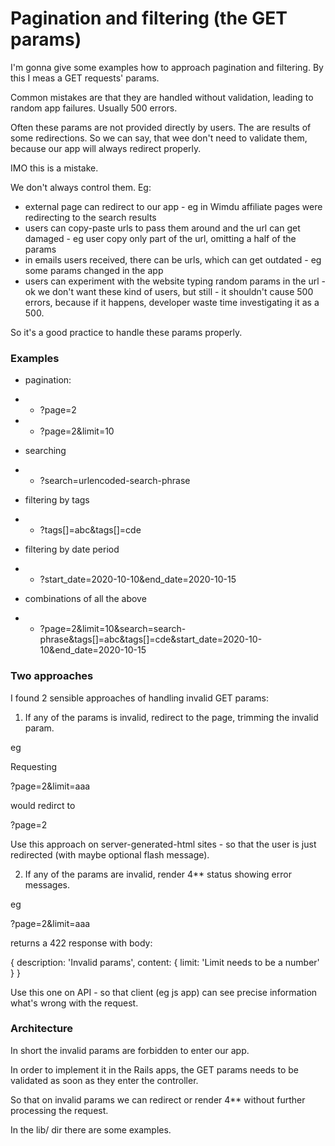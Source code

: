 # Pagination and filtering (the GET params)

I'm gonna give some examples how to approach pagination and filtering.
By this I meas a GET requests' params.

Common mistakes are that they are handled without validation, leading
to random app failures. Usually 500 errors.

Often these params are not provided directly by users. The are results of some redirections.
So we can say, that wee don't need to validate them, because our app will always redirect properly.

IMO this is a mistake.
 
We don't always control them. Eg: 
  - external page can redirect to our app - eg in Wimdu affiliate pages were redirecting to the search results
  - users can copy-paste urls to pass them around and the url can get damaged - eg user copy only part of the url, omitting a half of the params 
  - in emails users received, there can be urls, which can get outdated - eg some params changed in the app
  - users can experiment with the website typing random params in the url - ok we don't want these kind of users, but still - it shouldn't cause 500 errors, because if it happens, developer waste time investigating it as a 500.
  
So it's a good practice to handle these params properly.

### Examples

- pagination: 
- - ?page=2
- - ?page=2&limit=10

- searching
- - ?search=urlencoded-search-phrase

- filtering by tags
- - ?tags[]=abc&tags[]=cde

- filtering by date period
- - ?start_date=2020-10-10&end_date=2020-10-15

- combinations of all the above
- - ?page=2&limit=10&search=search-phrase&tags[]=abc&tags[]=cde&start_date=2020-10-10&end_date=2020-10-15

### Two approaches

I found 2 sensible approaches of handling invalid GET params:

1. If any of the params is invalid, redirect to the page, trimming the invalid param.

eg 

Requesting

?page=2&limit=aaa

would redirct to

?page=2

Use this approach on server-generated-html sites - so that the user is just redirected (with maybe optional flash message). 

2. If any of the params are invalid, render 4** status showing error messages.

eg

?page=2&limit=aaa

returns a 422 response with body:

{
  description: 'Invalid params',
  content: {
    limit: 'Limit needs to be a number'
  }
}

Use this one on API - so that client (eg js app) can see precise information what's wrong with the request.

### Architecture

In short the invalid params are forbidden to enter our app.

In order to implement it in the Rails apps, the GET params needs to be validated as soon as they enter the controller.

So that on invalid params we can redirect or render 4** without further processing the request.   

In the lib/ dir there are some examples.
